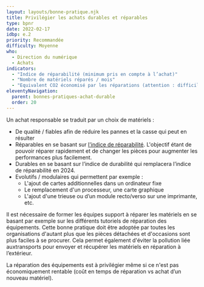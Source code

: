 ```yaml
---
layout: layouts/bonne-pratique.njk
title: Privilégier les achats durables et réparables
type: bpnr
date: 2022-02-17
idbp: e.2
priority: Recommandée
difficulty: Moyenne
who:
  - Direction du numérique
  - Achats
indicators:
  - "Indice de réparabilité (minimum pris en compte à l’achat)"
  - "Nombre de matériels réparés / mois"
  - "Equivalent CO2 économisé par les réparations (attention : difficile à évaluer)"
eleventyNavigation:
  parent: bonnes-pratiques-achat-durable
  order: 20
---
```


Un achat responsable se traduit par un choix de matériels :
* De qualité / fiables afin de réduire les pannes et la casse qui peut en résulter 
* Réparables en se basant sur [l'indice de réparabilité](https://www.ecologie.gouv.fr/indice-reparabilite). L'objectif étant de pouvoir réparer rapidement et de changer les pièces pour augmenter les performances plus facilement.
* Durables en se basant sur l’indice de durabilité qui remplacera l’indice de réparabilité en 2024.
* Evolutifs / modulaires qui permettent par exemple :  
  - L'ajout de cartes additionnelles dans un ordinateur fixe
  - Le remplacement d'un processeur, une carte graphique
  - L'ajout d'une trieuse ou d’un module recto/verso sur une imprimante, etc.

Il est nécessaire de former les équipes support à réparer les matériels en se basant par exemple sur les différents tutoriels de réparation des équipements. Cette bonne pratique doit être adoptée par toutes les organisations d'autant plus que les pièces détachées et d'occasions sont plus faciles à se procurer. Cela permet également d'éviter la pollution liée auxtransports pour envoyer et récupérer les matériels en réparation à l’extérieur. 

La réparation des équipements est à privilégier même si ce n'est pas économiquement rentable (coût en temps de réparation vs achat d’un nouveau matériel).
